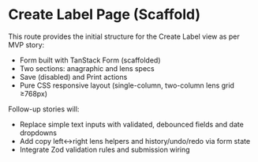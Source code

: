 # Create Label Page (Scaffold)

This route provides the initial structure for the Create Label view as per MVP story:

- Form built with TanStack Form (scaffolded)
- Two sections: anagraphic and lens specs
- Save (disabled) and Print actions
- Pure CSS responsive layout (single-column, two-column lens grid ≥768px)

Follow-up stories will:

- Replace simple text inputs with validated, debounced fields and date dropdowns
- Add copy left↔right lens helpers and history/undo/redo via form state
- Integrate Zod validation rules and submission wiring
